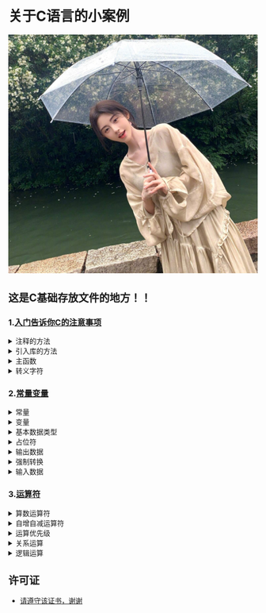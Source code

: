 # 关于C语言的小案例

<img src="https://github.com/sujiuer5201314/C/blob/main/%E5%94%AF%E4%BD%A0%E6%9C%80%E4%BA%89%E6%B0%94.jpg" style="pointer-events: none;">

## 这是C基础存放文件的地方！！

### 1.[入门告诉你C的注意事项](https://github.com/sujiuer5201314/C/tree/main/C/1)

<details>
<summary>注释的方法</summary>
//单行注释

/*
   多行注释
*/
</details>

<details>
<summary>引入库的方法</summary>
#include <stdio.h>//打开一个工具库 stdio.h为库名
</details>

<details>
<summary>主函数</summary>
int main()//主函数：程序的入口  有且只有一个，而且必须要有一个 (头文件)
{
    
    return 0;//代码结束
}
</details>

<details>
<summary>转义字符</summary>
例：\n  转义字符 意为跨行
</details>

### 2.[常量变量](https://github.com/sujiuer5201314/C/tree/main/C/2)

<details>
<summary>常量</summary>
常量：不可被改变的量
如：
1 2 3 4 5 6 7 8 9 0
0.0 0.1 0.2
a b c d
'1' '2' '3' 'a' 'b' 'c'
"abcd" "bilbil"
\n \t

符号常量：用一个符号代表一个常量，可以让使用常量时更加清楚，做到一改全改
例：
#define Π 3.1415926

地址常量：如HP(血量)的地址
</details>

<details>
<summary>变量</summary>
变量：可以改变的量
要存什么类型的数据，就要用什么类型的定义一个变量来存
定义变量格式：类型  变量名(标识符)
变量名字可以包含字母 数字 英文下划线，且不可以数字开头
</details>

<details>
<summary>基本数据类型</summary>
基本数据类型：
int （整型）
    整形变量：存整数
    这一步叫初始化
    int HP = 100;
    int Age = 26;
    int Class_Age;
    Class_Age = 5;赋值操作

char （字符型）
    单个字符'a'
    多个字符"abcd"
    字符可以和数字相互转换 ASCII表
    char ch ='a'
    转换整型 ch = 65；也就是字符a
    
    转换字符型
    int b;
    b = ch;//隐示转换
    ch =(int)ch;//强制转换

浮点型分两种
    float （单精度浮点型） 
    精确到小数点6-7位
    float x = 1.23456f;//f不影响值表示x是float类型，编译器默认x是double类型

    double(双精度浮点型)
    精确到小数点16-17位

long (长整型)


short (短整型)


</details>

<details>
<summary>占位符</summary>
格式占位符：将输出的数据转换成指定的格式输出    
      printf("格式占位符",变量);
      类型             格式占位符
      int                 %d
      char                %c
      float               %f
      double              %lf
</details>

<details>
<summary>输出数据</summary>
输出使用

    int a = 10;
    printf("%d\n",a);

    char b = 'a';
    printf("%c\n",b);
</details>

<details>
<summary>强制转换</summary>
强制转换
    int j = 'a';
    printf("%d\n",j);

    double k = (int) 'a';
    printf("%lf\n",k);
</details>

<details>
<summary>输入数据</summary>
- 1
定义变量
    int f;
    char g;

获取输入的按键
    scanf("%d\n%c\n",&f,&g);

输出数据
    printf("%d\n%c\n",f,g);

- 2
定义变量
    char h;

获取键盘数据
    h = getchar();

也是输出数据
    putchar(h);
</details>

### 3.[运算符](https://github.com/sujiuer5201314/C/tree/main/C/3)

<details>
<summary>算数运算符</summary>
+(加) —(减) *(乘) /(除) %(余)
%(余)：
5/3=1剩余2
%=2
</details>

<details>
<summary>自增自减运算符</summary>
++i：先加了1在使用i的值
--i：先减了1在使用i的值
i++：先使用了i的值后加1
i--：先使用了i的值后减1
</details>

<details>
<summary>运算优先级</summary>
例子：
a = a++ +1
a++ 在第二级
+1 在第三级
所以优先算a++后算+1

注：其余运算可在网上找到
</details>

<details>
<summary>关系运算</summary>
关系运算符：
>(大于) >=(大于等于) <(小于) <=(小于等于) ==(等于) !=(不等于)
判断表达结果只有2种 真(1) 假(2)
</details>

<details>
<summary>逻辑运算</summary>
逻辑运算符：
逻辑与：&& (结果都为真输出才为真)
逻辑或：|| (随意一个结果为真那输出也是真)
逻辑非：! (如果结果为真，输出反之为假)
</details>

## 许可证
- [请遵守该证书，谢谢](https://github.com/sujiuer5201314/C/blob/main/README.md)